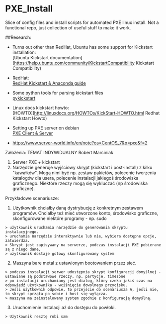 # PXE_Install
Slice of config files and install scripts for automated PXE linux install.
Not a functional repo, just collection of useful stuff to make it work.

##Research:  
  * Turns out other than RedHat, Ubuntu has some support for Kickstart installation:  
  [Ubuntu Kickstart documentation](https://help.ubuntu.com/community/KickstartCompatibility Kickstart Compatibility)  
  * RedHat:  
  [RedHat Kickstart & Anaconda guide](https://access.redhat.com/documentation/en-US/Red_Hat_Enterprise_Linux/5/html/Installation_Guide/ch-kickstart2.html)  
  * Some python tools for parsing kickstart files  
  [pykickstart](https://fedoraproject.org/wiki/Pykickstart)  
  * Linux docs kickstart howto:  
  [HOWTO](http://linuxdocs.org/HOWTOs/KickStart-HOWTO.html Redhat Kickstart Howto)  
  *  Setting up PXE server on debian  
  [PXE Client & Server](https://wiki.debian.org/PXEBootInstall#Installing_Debian_using_network_booting)  

  *  https://www.server-world.info/en/note?os=CentOS_7&p=pxe&f=2  



Założenia:
TEMAT INDYWIDUALNY Robert Marciniak 

1. Serwer PXE + kickstart 
2. Narzędzie generuje wyjściowy skrypt (kickstart i post-install) z kilku "kawałków". Mogą nimi być np. zestaw pakietów, polecenie tworzenia katalogów dla usera, polecenie instalacji jakiegoś środowiska graficznego. Niektóre rzeczy mogą się wykluczać (np środowiska graficzne). 

Przykładowe scenariusze: 
1.  Użytkownik chciałby daną dystrybucję z konkretnym zestawem programów. Chciałby też mieć utworzone konto, środowisko graficzne, skonfigurowane niektóre programy - np. sudo
```
> użytkownik uruchamia narzędzie do generowania skryptu instalacyjnego. 
> uruchamia narzędzie interaktywnie lub nie, wybiera dostępne opcje, zatwierdza. 
> Skrypt jest zapisywany na serwerze, podczas instalacji PXE pobierane są z niego dane, 
> użytkownik dostaje gotowy skonfigurowany system   
```  

2.  Maszyna bare metal z ustawionym bootowaniem przez sieć. 
```
> podczas instalacji serwer udostępnia skrypt konfiguracji domyślnej - ustawiane są podstawowe rzeczy, np. partycje, timezone 
> po instalacji uruchamiany jest dialog, który czeka jakiś czas na odpowiedź użytkownika - wciśnięcie dowolnego przycisku. 
> Jeśli użytkownik odpowie, to przejście do scenariusza A, jeśli nie, to skrypt sprząta po sobie i host się wyłącza. 
> maszyna ma zainstalowany system zgodnie z konfiguracją domyślną. 
```
3. Uruchomienie instalacji aż do dostępu do powłoki. 
```
> Użytkownik resztę robi sam
```